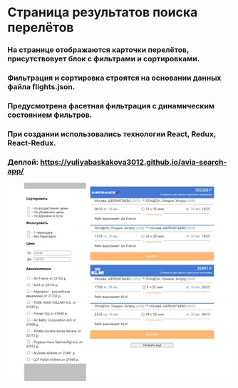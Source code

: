 # Cтраница результатов поиска перелётов

### На странице отображаются карточки перелётов, присутствовует блок с фильтрами и сортировками.
### Фильтрация и сортировка строятся на основании данных файла flights.json.
### Предусмотрена фасетная фильтрация с динамическим состоянием фильтров.
### При создании использовались технологии React, Redux, React-Redux.
### Деплой: https://yuliyabaskakova3012.github.io/avia-search-app/

<img src='./src/assets/avia-search1.jpg' alt='avia-search-image'>

